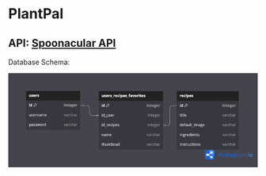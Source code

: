 # PlantPal

## API: [Spoonacular API](https://spoonacular.com/food-api/docs)

Database Schema: 

![Cooking Buddy Dataqbase](CookingBuddy.png)
